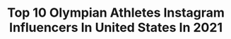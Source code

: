 ---
title: Top 10 Olympian Athletes Instagram Influencers In United States In 2021
description: >-
  Find top olympian athletes Instagram influencers in United States in 2021. Most popular hashtags: #fitness #homeworkouts #motivation.
platform: Instagram
hits: 141
text_top: See the most popular Instagram influencers on inBeat.
text_bottom: Our database has 141 Instagram influencers like this in United States for you to connect with.
profiles:
  - username: "morganmitch"
    fullname: >-
      Morgan Mitchell
    bio: >-
      🌱• olympian @adidas athlete @livesoulara @imgtalent
    location: "United States"
    followers: 98416
    engagement: 609
    commentsToLikes: 0.010065
    id: ck0w0c3u8dfuc0i19qhpnyps2
    verified: true
    hashtags: "#larocheposay, #inandoutofthesun, #day3, #above3protectfromuv"
  - username: "xavisus_gayden"
    fullname: >-
      Xavisus Gayden IFBB Pro 🌐
    bio: >-
      The Governor- Husband, Father, U.S. Marine (Retired Veteran), IFBB Pro Athlete, Olympian, and Coach. . Visit my Mon Ethos Profile for links below!
    location: "United States"
    followers: 48539
    engagement: 206
    commentsToLikes: 0.025854
    id: ck5hdz8d7q66v0i11zcei2v5f
    verified: true
    hashtags: "#bodybyo, #hightsupps, #jednorth, #ifbbpro"
  - username: "sagewatson"
    fullname: >-
      Sage Watson
    bio: >-
      Olympian ⁣⁣ @nike Athlete⁣⁣⁣,@lorealparis partner Canadian Record Holder⁣⁣ Pan American Champion ⁣⁣⁣⁣ NCAA Champion for Arizona⁣⁣⁣ 💌 sage@dulcedo.com
    location: "United States"
    followers: 59011
    engagement: 504
    commentsToLikes: 0.018110
    id: ck0u9m9r5a3bk0i19qw7p3r3x
    verified: true
    hashtags: "#recovery, #running, #track, #training"
  - username: "abbyerceg"
    fullname: >-
      Abby Erceg
    bio: >-
      🇳🇿 Olympian /// @adidas Athlete ⚽️ NC Courage 🏃🏽‍♀️ Constantly pursuing #afitterexistence #you2.0
    location: "United States"
    followers: 24799
    engagement: 413
    commentsToLikes: 0.014432
    id: ckap8yje3qg4j0i785y8jab1k
    verified: true
    hashtags: "#weightloss, #upperbody, #girlswholift, #homeworkout"
  - username: "bdecker1814"
    fullname: >-
      Brianna Decker
    bio: >-
      2x Olympian 🇺🇸| CCM Athlete | Adidas Hockey Athlete
    location: "United States"
    followers: 29681
    engagement: 465
    commentsToLikes: 0.006490
    id: ck5c6ei8d59uj0i11hyr9stl8
    verified: true
    hashtags: "#hockeyneverstops, #hometeam, #growthegame, #blackouttuesday"
  - username: "camile_periat"
    fullname: >-
      Camile Periat IFBB
    bio: >-
      VP / co-owner of: @santacruzpowerfitness @santacruzsportsnutrition @team_pulse 6 x Pro Bikini Champion 3 X Olympian @evogennutrition Athlete
    location: "United States"
    followers: 94466
    engagement: 63
    commentsToLikes: 0.044803
    id: ck0vx1pu0wpe30i19jwwlqc77
    verified: false
    hashtags: "#teamevogen, #norcalmecca, #calilove, #quarentine"
  - username: "boditurner747"
    fullname: >-
      B O D I  T U R N E R
    bio: >-
      26 | Olympian | BMX athlete | Melbourne | 👻: bodiboii | 🎥 YouTube
    location: "United States"
    followers: 20712
    engagement: 240
    commentsToLikes: 0.021934
    id: ck6tp5rnmhzty0j71y0y4ohgs
    verified: false
    hashtags: "#bmx, #throwbackthursday, #tbt, #beonyourgrind"
  - username: "raphamilagres"
    fullname: >-
      Raphaela Milagres 🇧🇷
    bio: >-
      Bikini Olympian @bombshellsportswear athlete @evogennutrition use ‘EVOGENELITE’ for 15% off @bodybyo
    location: "United States"
    followers: 89791
    engagement: 765
    commentsToLikes: 0.015832
    id: ck5hlbr0ljxq90i11n5yb7899
    verified: false
    hashtags: "#bomshellsportswear, #bombshellsportswear, #fitgirl, #olympia2020"
  - username: "race_imboden"
    fullname: >-
      Race Imboden
    bio: >-
      𝒩𝑒𝓌 𝒴𝑜𝓇𝓀 Olympian @everytown athlete council
    location: "United States"
    followers: 51922
    engagement: 267
    commentsToLikes: 0.008097
    id: ck0tyfrkimmnp0i19o8qkxo4h
    verified: true
    hashtags: "#belstaffmeatpacking"
  - username: "gabbyfrancots4"
    fullname: >-
      GabbyFranco.com ⭐
    bio: >-
      ⭐️ Army wife & Mom ⭐️ Olympian ⭐️ Athlete ⭐️ Entrepreneur ⭐️ Top Shot Alumni ⭐️ Instructor ⭐️ Author Sponsors @thenssf and @waltherarms
    location: "United States"
    followers: 24743
    engagement: 206
    commentsToLikes: 0.032622
    id: ck0tvda34axw70i19864rr0nc
    verified: false
    hashtags: "#2a, #shooting, #armscor, #caldwell"
---